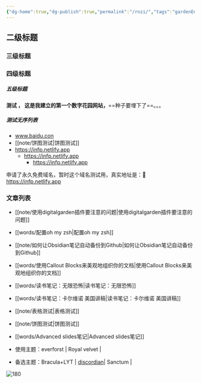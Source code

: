 ```yaml
---
{"dg-home":true,"dg-publish":true,"permalink":"/rnzi/","tags":"gardenEntry","dgPassFrontmatter":true}
---
```



## 二级标题
### 三级标题
### 四级标题
##### 五级标题

**测试 ， 这是我建立的第一个数字花园网站，**==种子要埋下了==。。。

##### 测试无序列表
- www.baidu.con
- [[note/饼图测试\|饼图测试]]
- https://infp.netlify.app
	- https://infp.netlify.app
		- https://infp.netlify.app

申请了永久免费域名，暂时这个域名测试用，真实地址是：💎 https://infp.netlify.app

### 文章列表
- [[note/使用digitalgarden插件要注意的问题\|使用digitalgarden插件要注意的问题]]
- [[words/配置oh my zsh\|配置oh my zsh]]
- [[note/如何让Obsidian笔记自动备份到Github\|如何让Obsidian笔记自动备份到Github]]
- [[words/使用Callout Blocks来美观地组织你的文档\|使用Callout Blocks来美观地组织你的文档]]
- [[words/读书笔记：无限恐怖\|读书笔记：无限恐怖]]
- [[words/读书笔记：卡尔维诺 美国讲稿\|读书笔记：卡尔维诺 美国讲稿]]
- [[note/表格测试\|表格测试]]
- [[note/饼图测试\|饼图测试]]
- [[words/Advanced slides笔记\|Advanced slides笔记]]

- 使用主题：everforst | Royal velvet | 
- 备选主题：Bracula+LYT | [discordian](https://github.com/radekkozak/discordian)| Sanctum | 
  
![180](https://s2.loli.net/2022/08/07/d5ThCXnBtNQjimf.gif)


